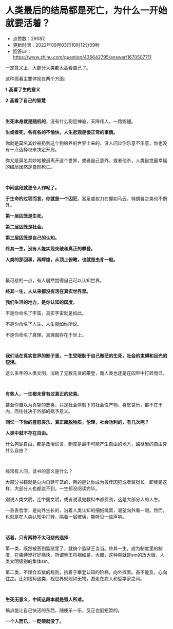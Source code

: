 # 人类最后的结局都是死亡，为什么一开始就要活着？
- 点赞数：29082
- 更新时间：2022年09月03日10时12分09秒
- 回答url：https://www.zhihu.com/question/436642795/answer/1670507711
<body>
 <p data-pid="fH0tfMNp">一定意义上，大部分人类都太高看自己了。</p>
 <p data-pid="J5Vvolm2">这种高看主要体现在两个方面:</p>
 <p data-pid="24aoO4pP"><b>1.高看了生的意义</b></p>
 <p data-pid="_92PjTvy"><b>2.高看了自己的智慧</b></p>
 <p class="ztext-empty-paragraph"><br></p>
 <p data-pid="hlwLIE6_"><b>生死本身就是随机的</b>，没有什么狗屁神谕，天降伟人，一路锦鲤。</p>
 <p data-pid="Iix_4r5I"><b>生或者死，各有各的不愉快，人生悲观是很正常的事情。</b></p>
 <p data-pid="B1qHYJjK">你就是莫名其妙被扔到这个狗娘养的世界上来的，没人问过你乐意不乐意，你也没有一点选择权来决定开局。</p>
 <p data-pid="L6MJeNXd">你又是莫名其妙地被迫离开这个世界，或者自己意外，或者他杀，人类自觉最幸福的结局居然是自然死亡。</p>
 <p class="ztext-empty-paragraph"><br></p>
 <p data-pid="Vfjk4F4T"><b>中间这段就更令人作呕了。</b></p>
 <p data-pid="lc2MLZZF"><b>于生命的过程而言，你就是一个囚犯</b>，富足或权力在握如马云，特朗普之类也不例外。</p>
 <p data-pid="ylb7QNS5"><b>第一层囚笼是生死。</b></p>
 <p data-pid="PDB26Hsu"><b>第二层囚笼是社会。</b></p>
 <p data-pid="jbh9aJeB"><b>第三层囚笼是自己的认知。</b></p>
 <p data-pid="CeZjJsw_"><b>终其一生，没有人能实现突破和真正的攀登。</b></p>
 <p data-pid="D8UTrzck"><b>人类的那回事，再辉煌，从顶上俯瞰，也就是虫豸一般。</b></p>
 <p class="ztext-empty-paragraph"><br></p>
 <p data-pid="-06YGW_L">最可悲的一点，有人居然觉得自己可以认知世界。</p>
 <p data-pid="G5iece70"><b>终其一生，人从来都没有活在真实世界里。</b></p>
 <p data-pid="QRmrY9IX"><b>我们生活的地方，是你认知的国度。</b></p>
 <p data-pid="z-1ReX5S">不是你命名了宇宙，真实宇宙就是如此。</p>
 <p data-pid="KcSgpemI">不是你命名了人生，人生就如你所说。</p>
 <p data-pid="jcieaQml">不是你命名了真理，真理就存在于世上。</p>
 <p class="ztext-empty-paragraph"><br></p>
 <p data-pid="lqXrpTr0"><b>我们活在真实世界的影子里，一生受限制于自己微茫的生死，社会的束缚和目光的短浅。</b></p>
 <p data-pid="-uby3pyL">这么多年的人类文明，消耗了无数先贤的攀登，而人类也还是在囚牢中打转而已。</p>
 <p class="ztext-empty-paragraph"><br></p>
 <p data-pid="KzO8JggB"><b>有些人，一生都未曾有过真正的悲喜。</b></p>
 <p data-pid="z6oDDanA">甚至你自以为真挚的悲喜，只是社会体制下的社会性产物，喜怒哀乐，都不在于内，而往往决于外部的赋予意义。</p>
 <p data-pid="TQmAPnGD"><b>回忆一下你的喜怒哀乐，真正超脱物质，伦理，社会功利的，有几次呢？</b></p>
 <p data-pid="4-sqp--y"><b>人类中就不存在自由。</b></p>
 <p data-pid="ohmBRsta">什么狗屁自由，都是政治谎言，制度是最不可能产生自由的地方，监狱里的自由算什么自由？</p>
 <p class="ztext-empty-paragraph"><br></p>
 <p data-pid="oJvZZNaB">经常有人问，读书的意义是什么？</p>
 <p data-pid="f_FuR3IH">大部分书籍就是向内自建牢笼的，目的是让你成为最佳囚犯或者监狱长。即使是这样，大部分人也都达不到，一生都没阅读完毕。</p>
 <p data-pid="sNEGG8hx">别说人类文明，连中国文明，或者说读完教科书都费劲，这是大部分人的人生。</p>
 <p data-pid="Vfxpy2B2">一丢丢哲学，是向外生长的，沿着人类认知的细细绳索，渴望向外看一眼。然而，也就是在人类认知中打转，隔着一层玻璃，能听见一些声响。</p>
 <p class="ztext-empty-paragraph"><br></p>
 <p data-pid="s4MknypG"><b>活着，只有两种不太可悲的选择:</b></p>
 <p data-pid="OGclM00x">第一类，既然被丢到监狱里了，就搞个监狱王当当。终其一生，成为制度里的制度，在束缚里好好痛快，所谓帝王将相如是。大概，这种爽就是sm的放大版，人类文明级别的集体sm。</p>
 <p data-pid="SXdYDWjR">第二类，不理会监狱的规则，执着于攀登认知的阶梯，向外探索。虽不能及，心向往之。比如福柯这类，视世界规则如无物，游走在疯人和哲学家之间。</p>
 <p class="ztext-empty-paragraph"><br></p>
 <p data-pid="JfSYA0-e"><b>生死无意义，中间这段本就是强人所难。</b></p>
 <p data-pid="7OOH6sT9">搞点能让自己快活的东西，随便乐一乐，反正也挺短暂的。</p>
 <p data-pid="L3yyb_Se"><b>一个人而已，一眨眼就没了。</b></p>
 <p></p>
 <p data-pid="5ZrmOvIb"></p>
</body>